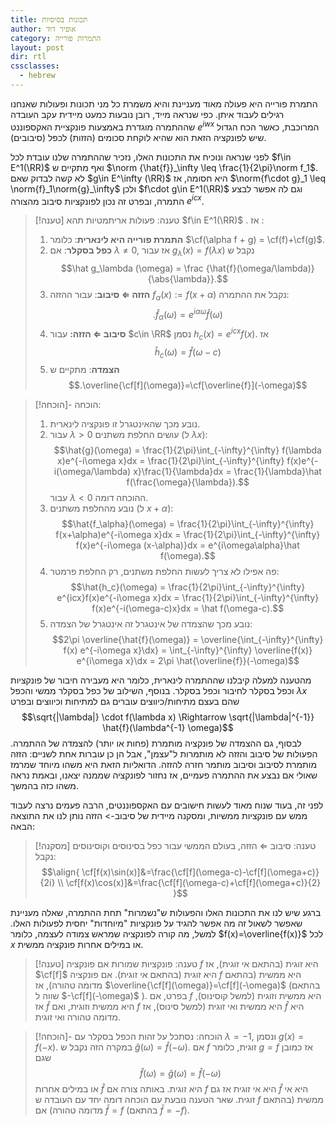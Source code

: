 ```yaml
---
title: תכונות בסיסיות
author: אופיר דוד
category: התמרות פורייה
layout: post
dir: rtl
cssclasses:
  - hebrew
---
```


התמרת פורייה היא פעולה מאוד מעניינת והיא משמרת כל מני תכונות ופעולות שאנחנו רגילים לעבוד איתן. כפי שנראה מייד, רובן נובעות כמעט מיידית עקב העובדה שההתמרה מוגדרת באמצעות פונקציית האקספוננט $e^{iwx}$ המרוכבת, כאשר הכח הגדול שיש לפונקציה הזאת הוא שהיא לוקחת סכומים (הזזות) לכפל (סיבובים).

לפני שנראה ונוכיח את התכונות האלו, נזכיר שההתמרה שלנו עובדת לכל $f\in E^1(\RR)$ ואף מתקיים ש $\norm {\hat{f}}_\infty \leq \frac{1}{2\pi}\norm f_1$. לא קשה לבדוק שאם $g\in E^\infty (\RR)$ היא חסומה, אז $\norm{f\cdot g}_1 \leq \norm{f}_1\norm{g}_\infty$ ולכן $f\cdot g\in E^1(\RR)$ וגם לה אפשר לבצע התמרה, ובפרט זה נכון לפונקציות סיבוב מהצורה $e^{icx}$.

> [!טענה] טענה: פעולות אריתמטיות
>  תהא $f\in E^1(\RR)$ . אז :
>  1. **התמרת פורייה היא לינארית**: כלומר $\cf(\alpha f + g) = \cf(f)+\cf(g)$.
>  2. **כפל בסקלר**: אם $\lambda\neq0$, אז עבור $g_\lambda(x)=f(\lambda x)$ נקבל ש $$\hat g_\lambda (\omega) = \frac {\hat{f}(\omega/\lambda)}{\abs{\lambda}}.$$
>  3. **הזזה $\Leftarrow$ סיבוב**: עבור ההזזה $f_\alpha(x):=f(x+\alpha)$ נקבל את ההתמרה: $$.\hat{f}_\alpha(\omega) = e^{i\alpha\omega}\hat{f}(\omega)$$
>  4. **סיבוב  $\Leftarrow$  הזזה:** עבור $c\in \RR$ נסמן $h_c(x)= e^{icx} f(x)$. אז $$\hat{h}_c(\omega) = \hat{f}(\omega - c)$$
>  5. **הצמדה**: מתקיים ש $$.\overline{\cf[f](\omega)}=\cf[\overline{f}](-\omega)$$

> [!הוכחה]- הוכחה: 
>  1. נובע מכך שהאינטגרל זו פונקציה לינארית.
>  2. עבור $\lambda>0$ עושים החלפת משתנים (ל $\lambda x$):
>     $$\hat{g}(\omega) = \frac{1}{2\pi}\int_{-\infty}^{\infty} f(\lambda x)e^{-i\omega x}dx = \frac{1}{2\pi}\int_{-\infty}^{\infty} f(x)e^{-i(\omega/\lambda) x}\frac{1}{\lambda}dx = \frac{1}{\lambda}\hat f(\frac{\omega}{\lambda}).$$
>     עבור $\lambda<0$ ההוכחה דומה.
>  3. נובע מהחלפת משתנים (ל $x+\alpha$): 
>     $$\hat{f_\alpha}(\omega) = \frac{1}{2\pi}\int_{-\infty}^{\infty} f(x+\alpha)e^{-i\omega x}dx = \frac{1}{2\pi}\int_{-\infty}^{\infty} f(x)e^{-i\omega (x-\alpha)}dx = e^{i\omega\alpha}\hat f(\omega).$$
>  4. פה אפילו לא צריך לעשות החלפת משתנים, רק החלפת פרמטר:
>     $$\hat{h_c}(\omega) = \frac{1}{2\pi}\int_{-\infty}^{\infty} e^{icx}f(x)e^{-i\omega x}dx = \frac{1}{2\pi}\int_{-\infty}^{\infty} f(x)e^{-i(\omega-c)x}dx = \hat f(\omega-c).$$
>   4. נובע מכך שהצמדה של אינטגרל זה אינטגרל של הצמדה:
>      $$2\pi \overline{\hat{f}(\omega)} = \overline{\int_{-\infty}^{\infty} f(x) e^{-i\omega x}\dx} = \int_{-\infty}^{\infty} \overline{f(x)} e^{i\omega x}\dx = 2\pi \hat{\overline{f}}(-\omega)$$

מהטענה למעלה קיבלנו שההתמרה לינארית, כלומר היא מעבירה חיבור של פונקציות וכפל בסקלר לחיבור וכפל בסקלר. בנוסף, השילוב של כפל בסקלר ממשי והכפל $\lambda x$ שהם בעצם מתיחות/כיווצים עוברים גם למתיחות וכיווצים ובפרט
$$\sqrt{|\lambda|} \cdot f(\lambda x) \Rightarrow \sqrt{|\lambda|^{-1}} \hat{f}(\lambda^{-1} \omega)$$
לבסוף, גם ההצמדה של פונקציה מותמרת (פחות או יותר) להצמדה של ההתמרה.
הפעולות של סיבוב והזזה לא מותמרות ל"עצמן", אבל הן כן עוברות אחת לשניים: הזזה מותמרת לסיבוב וסיבוב מותמר חזרה להזזה. 
הדואליות הזאת היא משהו מיוחד שמרמז שאולי אם נבצע את ההתמרה פעמיים, אז נחזור לפונקציה שממנה יצאנו, ובאמת נראה משהו כזה בהמשך. 

לפני זה, בעוד שנוח מאוד לעשות חישובים עם האקספוננטים, הרבה פעמים נרצה לעבוד ממש עם פונקציות ממשיות, ומסקנה מיידית של סיבוב-> הזזה נותן לנו את התוצאה הבאה:

> [!מסקנה] טענה: סיבוב $\Leftarrow$ הזזה, בעולם הממשי
>  עבור כפל בסינוסים וקוסינוסים נקבל:
>  $$\align{ \cf[f(x)\sin(x)]&=\frac{\cf[f](\omega-c)-\cf[f](\omega+c)}{2i} \\ \cf[f(x)\cos(x)]&=\frac{\cf[f](\omega-c)+\cf[f](\omega+c)}{2} }$$

ברגע שיש לנו את התכונות האלו והפעולות ש"נשמרות" תחת ההתמרה, שאלה מעניינת שאפשר לשאול זה מה אפשר להגיד על פונקציות "מיוחדות" יחסית לפעולות האלו. למשל, מה קורה לפונקציה שמראש צמודה לעצמה, כלומר $f(x)=\overline{f(x)}$ לכל $x$ או במילים אחרות פונקציה ממשית.

> [!טענה] טענה: פונקציות שמורות
>  אם פונקציה $f$ היא זוגית (בהתאם אי זוגית), אז $\cf[f]$ היא זוגית (בהתאם אי זוגית).
>  אם פונקציה $f$ היא ממשית (בהתאם מדומה טהורה), אז $\overline{\cf[f](\omega)}=\cf[f](-\omega)$ (בהתאם שווה ל $-\cf[f](-\omega)$ ).
>  בפרט, אם $f$ היא ממשית וזוגית (למשל קוסינוס), אז $\hat{f}$ היא ממשית וזוגית, ואם $f$ היא ממשית ואי זוגית (למשל סינוס), אז $\hat{f}$ היא מדומה טהורה ואי זוגית.

> [!הוכחה]- הוכחה: 
>  נסתכל על זהות הכפל בסקלר עם $\lambda = -1$, ונסמן $g(x)=f(-x)$. במקרה הזה נקבל ש $\hat{g}(\omega)=\hat{f}(-\omega)$.
>  אם $f$ זוגית, כלומר $g=f$ אז כמובן שגם 
>  $$\hat{f}(\omega)=\hat{g}(\omega)=\hat {f}(-\omega)$$
>  או במילים אחרות $\hat{f}$ היא זוגית. באותה צורה אם $f$ היא אי זוגית אז גם $\hat{f}$ היא אי זוגית.
>  שאר הטענה נובעת עם הוכחה דומה יחד עם העובדה ש $f$ ממשית (בהתאם מדומה טהורה) אם $\bar{f}=f$ (בהתאם $\bar{f}=-f$).
